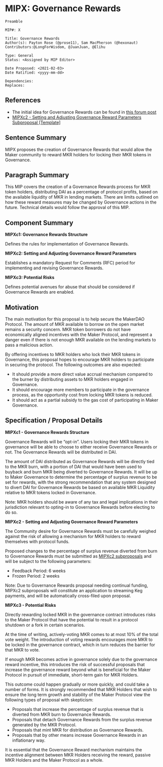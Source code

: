 # MIPX: Governance Rewards 
```
Preamble

MIP#: X

Title: Governance Rewards
Author(s): Payton Rose (@prose11), Sam MacPherson (@hexonaut)
Contributors:@LongForWisdom, @JuanJuan, @Elihu

Type: General
Status: <Assigned by MIP Editor>

Date Proposed: <2021-02-03>
Date Ratified: <yyyy-mm-dd>

Dependencies:
Replaces:
```
## References

* The initial idea for Governance Rewards can be found in [this forum post](https://forum.makerdao.com/t/introducing-dssgovrewards/5394)
* [MIPXc2 - Setting and Adjusting Governance Reward Parameters Subproposal [Template]](https://github.com/prose11/mips/blob/Governance-Rewards/MIPX/MIPXc2%20Subproposal%20%5BTemplate%5D.md)

## Sentence Summary

MIPX proposes the creation of Governance Rewards that would allow the Maker community to reward MKR holders for locking their MKR tokens in Governance.

## Paragraph Summary

This MIP covers the creation of a Governance Rewards process for MKR token holders, distributing DAI as a percentage of protocol profits, based on the available liquidity of MKR in lending markets. There are limits outlined on how these reward measures may be changed by Governance actions in the future. Technical details would follow the approval of this MIP.

## Component Summary

**MIPXc1: Governance Rewards Structure**

Defines the rules for implementation of Governance Rewards.

**MIPXc2: Setting and Adjusting Governance Reward Parameters**

Establishes a mandatory Request for Comments (RFC) period for implementing and revising Governance Rewards.

**MIPXc3: Potential Risks**

Defines potential avenues for abuse that should be considered if Governance Rewards are enabled.

## Motivation

The main motivation for this proposal is to help secure the MakerDAO Protocol. The amount of MKR available to borrow on the open market remains a security concern. MKR token borrowers do not have economically aligned incentives with the Maker Protocol, and represent a danger even if there is not enough MKR available on the lending markets to pass a malicious action.

By offering incentives to MKR holders who lock their MKR tokens in Governance, this proposal hopes to encourage MKR holders to participate in securing the protocol. The following outcomes are also expected:

* It should provide a more direct value accrual mechanism compared to the burner by distributing assets to MKR holders engaged in Governance.
* It should encourage more members to participate in the governance process, as the opportunity cost from locking MKR tokens is reduced.
* It should act as a partial subsidy to the gas cost of participating in Maker Governance.

## Specification / Proposal Details

**MIPXc1 - Governance Rewards Structure**

Governance Rewards will be “opt-in”. Users locking their MKR tokens in governance will be able to choose to either receive Governance Rewards or not. The Governance Rewards will be distributed in DAI.

The amount of DAI distributed as Governance Rewards will be directly tied to the MKR burn, with a portion of DAI that would have been used to buyback and burn MKR being diverted to Governance Rewards. It will be up to Maker Governance to determine the percentage of surplus revenue to be set for rewards, with the strong recommendation that any system designed to divert DAI for Governance Rewards be based on available MKR Liquidity relative to MKR tokens locked in Governance.

Note: MKR holders should be aware of any tax and legal implications in their jurisdiction relevant to opting-in to Governance Rewards before electing to do so.

**MIPXc2 - Setting and Adjusting Governance Reward Parameters**

The Community desire for Governance Rewards must be carefully weighed against the risk of allowing a mechanism for MKR holders to reward themselves with protocol funds.

Proposed changes to the percentage of surplus revenue diverted from burn to Governance Rewards must be submitted as [MIPXc2 subproposals](https://github.com/prose11/mips/blob/Governance-Rewards/MIPX/MIPXc2%20Subproposal%20%5BTemplate%5D.md) and will be subject to the following parameters:

* Feedback Period: 6 weeks
* Frozen Period: 2 weeks

Note: Due to Governance Rewards proposal needing continual funding, MIPXc2 subproposals will constitute an application to streaming Keg payments, and will be automatically cross-filed upon proposal.

**MIPXc3 - Potential Risks**

Directly rewarding locked MKR in the governance contract introduces risks to the Maker Protocol that have the potential to result in a protocol shutdown or a fork in certain scenarios.

At the time of writing, actively-voting MKR comes to at most 10% of the total vote weight. The introduction of voting rewards encourages more MKR to be locked in the governance contract, which in turn reduces the barrier for that MKR to vote.

If enough MKR becomes active in governance solely due to the governance reward incentive, this introduces the risk of successful proposals that increase the governance reward beyond what is beneficial for the Maker Protocol in pursuit of immediate, short-term gain for MKR Holders.

This outcome could happen gradually or more quickly, and could take a number of forms. It is strongly recommended that MKR Holders that wish to ensure the long term growth and stability of the Maker Protocol view the following types of proposal with skepticism:

* Proposals that increase the percentage of surplus revenue that is diverted from MKR burn to Governance Rewards.
* Proposals that detach Governance Rewards from the surplus revenue generated by the MKR Protocol.
* Proposals that mint MKR for distribution as Governance Rewards.
* Proposals that by other means increase Governance Rewards in an inflationary way.

It is essential that the Governance Reward mechanism maintains the incentive alignment between MKR Holders receiving the reward, passive MKR Holders and the Maker Protocol as a whole.
